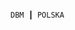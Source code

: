                                                                                                                     DBM ┃ POLSKA 

